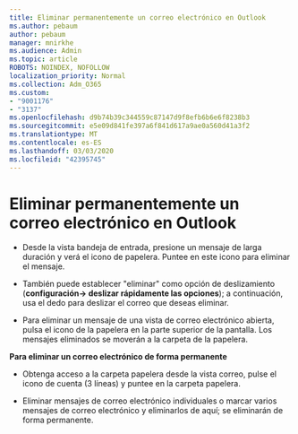```yaml
---
title: Eliminar permanentemente un correo electrónico en Outlook
ms.author: pebaum
author: pebaum
manager: mnirkhe
ms.audience: Admin
ms.topic: article
ROBOTS: NOINDEX, NOFOLLOW
localization_priority: Normal
ms.collection: Adm_O365
ms.custom:
- "9001176"
- "3137"
ms.openlocfilehash: d9b74b39c344559c87147d9f8efb6b6e6f8238b3
ms.sourcegitcommit: e5e09d841fe397a6f841d617a9ae0a560d41a3f2
ms.translationtype: MT
ms.contentlocale: es-ES
ms.lasthandoff: 03/03/2020
ms.locfileid: "42395745"
---
```

# <a name="permanently-delete-an-email-in-outlook"></a>Eliminar permanentemente un correo electrónico en Outlook

- Desde la vista bandeja de entrada, presione un mensaje de larga duración y verá el icono de papelera. Puntee en este icono para eliminar el mensaje.

- También puede establecer "eliminar" como opción de deslizamiento (**configuración-> deslizar rápidamente las opciones**); a continuación, usa el dedo para deslizar el correo que deseas eliminar. 

- Para eliminar un mensaje de una vista de correo electrónico abierta, pulsa el icono de la papelera en la parte superior de la pantalla. Los mensajes eliminados se moverán a la carpeta de la papelera. 

**Para eliminar un correo electrónico de forma permanente**

- Obtenga acceso a la carpeta papelera desde la vista correo, pulse el icono de cuenta (3 líneas) y puntee en la carpeta papelera.

- Eliminar mensajes de correo electrónico individuales o marcar varios mensajes de correo electrónico y eliminarlos de aquí; se eliminarán de forma permanente.
